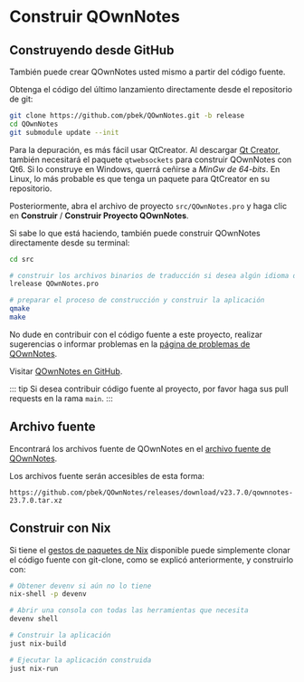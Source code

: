 # Construir QOwnNotes

## Construyendo desde GitHub

También puede crear QOwnNotes usted mismo a partir del código fuente.

Obtenga el código del último lanzamiento directamente desde el repositorio de git:

```bash
git clone https://github.com/pbek/QOwnNotes.git -b release
cd QOwnNotes
git submodule update --init
```

Para la depuración, es más fácil usar QtCreator. Al descargar [Qt Creator](https://www.qt.io/download-qt-installer-oss), también necesitará el paquete `qtwebsockets` para construir QOwnNotes con Qt6. Si lo construye en Windows, querrá ceñirse a _MinGw de 64-bits_. En Linux, lo más probable es que tenga un paquete para QtCreator en su repositorio.

Posteriormente, abra el archivo de proyecto `src/QOwnNotes.pro` y haga clic en **Construir** / **Construir Proyecto QOwnNotes**.

Si sabe lo que está haciendo, también puede construir QOwnNotes directamente desde su terminal:

```bash
cd src

# construir los archivos binarios de traducción si desea algún idioma distinto al inglés
lrelease QOwnNotes.pro

# preparar el proceso de construcción y construir la aplicación
qmake
make
```

No dude en contribuir con el código fuente a este proyecto, realizar sugerencias o informar problemas en la [página de problemas de QOwnNotes](https://github.com/pbek/QOwnNotes/issues).

Visitar [QOwnNotes en GitHub](https://github.com/pbek/QOwnNotes).

::: tip
Si desea contribuir código fuente al proyecto, por favor haga sus pull requests en la rama `main`.
:::

## Archivo fuente

Encontrará los archivos fuente de QOwnNotes en el [archivo fuente de QOwnNotes](https://github.com/pbek/QOwnNotes/releases).

Los archivos fuente serán accesibles de esta forma:

`https://github.com/pbek/QOwnNotes/releases/download/v23.7.0/qownnotes-23.7.0.tar.xz`

## Construir con Nix

Si tiene el [gestos de paquetes de Nix](https://nixos.org/download/) disponible puede simplemente clonar el código fuente con git-clone, como se explicó anteriormente, y construirlo con:

```bash
# Obtener devenv si aún no lo tiene
nix-shell -p devenv

# Abrir una consola con todas las herramientas que necesita
devenv shell

# Construir la aplicación
just nix-build

# Ejecutar la aplicación construida
just nix-run
```

